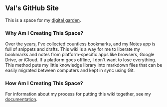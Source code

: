## Val's GitHub Site

This is a space for my [digital garden](https://maggieappleton.com/garden-history).

### Why Am I Creating This Space?

Over the years, I've collected countless bookmarks, and my Notes app is full of snippets and drafts. 
This wiki is a way for me to liberate my bookmarks and notes from platform-specific apps like browsers, Google Drive, or iCloud. If a platform goes offline, I don't want to lose everything. 
This method puts my little knowledge library into markdown files that can be easily migrated between computers and kept in sync using Git.

### How Am I Creating This Space?

For information about my process for putting this wiki together, see my [documentation](./documentation-for-wiki.md). 